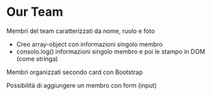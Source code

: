 # Our Team 
Membri del team caratterizzati da nome, ruolo e foto

* Creo array-object con informazioni singolo membro
* consolo.log() informazioni singolo membro e poi le stampo in DOM (come stringa)

Membri organizzati secondo card con Bootstrap

Possibilità di aggiungere un membro con form (input)